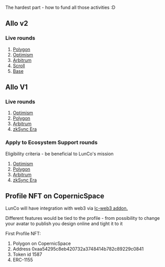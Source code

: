 The hardest part - how to fund all those activities :D


## Allo v2

### Live rounds

1. [Polygon]( https://builder.gitcoin.co/#/chains/137/rounds/6)
2. [Optimism](https://builder.gitcoin.co/#/chains/10/rounds/8)
3. [Arbitrum](https://builder.gitcoin.co/#/chains/42161/rounds/15)
4. [Scroll](https://builder.gitcoin.co/#/chains/534352/rounds/4)
5. [Base](https://builder.gitcoin.co/#/chains/8453/rounds/6)

## Allo V1
### Live rounds

1. [Optimism](https://explorer.gitcoin.co/#/round/10/0xc97d35206250092b1ec22299fa69f88ed171f0f7)
2. [Polygon](https://explorer.gitcoin.co/#/round/137/0xe03ebeb65bf0704f208bff15d994ea246d69b96c)
3. [Arbitrum](https://explorer.gitcoin.co/#/round/42161/0x18a72e9940fb81860a809e266ebec42a9e2c44ce)
4. [zkSync Era](https://explorer.gitcoin.co/#/round/324/0xabdb3a90fd5678cc180734ea945514e9b2197ae9)

### Apply to Ecosystem Support rounds

Eligibility criteria - be beneficial to LunCo's mission

1. [Optimism](https://builder.gitcoin.co/#/chains/10/rounds/0xc97d35206250092b1ec22299fa69f88ed171f0f7)
2. [Polygon](https://builder.gitcoin.co/#/chains/137/rounds/0xe03ebeb65bf0704f208bff15d994ea246d69b96c)
3. [Arbitrum](https://builder.gitcoin.co/#/chains/42161/rounds/0x18a72e9940fb81860a809e266ebec42a9e2c44ce)
4. [zkSync Era](https://builder.gitcoin.co/#/chains/324/rounds/0xabdb3a90fd5678cc180734ea945514e9b2197ae9)


## Profile NFT on CopernicSpace
LunCo will have integration with web3 via [lc-web3 addon.](https://github.com/LunCoSim/lc-web3)

Different features would be tied to the profile - from possibility to change your avatar to publish you design online and tight it to it


First Profile NFT:
1. Polygon on CopernicSpace
2. Address 0xaa54295c8eb420732a3748414b782c89229c0841
3. Token id 1587
4. ERC-1155